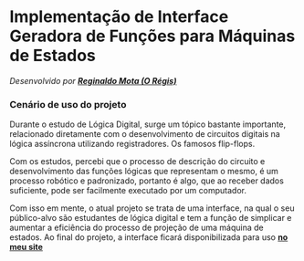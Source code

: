 # Implementação de Interface Geradora de Funções para Máquinas de Estados
_Desenvolvido por [**Reginaldo Mota (O Régis)**](https://oregis.dev.br)_

### Cenário de uso do projeto

Durante o estudo de Lógica Digital, surge um tópico bastante importante, relacionado diretamente com o desenvolvimento de circuitos digitais na lógica assíncrona utilizando registradores. Os famosos flip-flops.

Com os estudos, percebi que o processo de descrição do circuito e desenvolvimento das funções lógicas que representam o mesmo, é um processo robótico e padronizado, portanto é algo, que ao receber dados suficiente, pode ser facilmente executado por um computador.

Com isso em mente, o atual projeto se trata de uma interface, na qual o seu público-alvo são estudantes de lógica digital e tem a função de simplicar e aumentar a eficiência do processo de projeção de uma máquina de estados. Ao final do projeto, a interface ficará disponibilizada para uso [**no meu site**](https://oregis.dev.br)